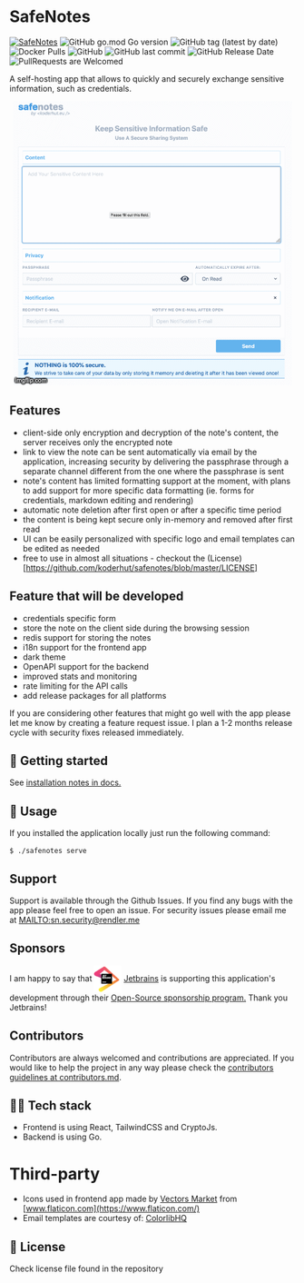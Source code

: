 # SafeNotes

[![SafeNotes](https://circleci.com/gh/koderhut/safenotes.svg?style=shield)](https://circleci.com/gh/koderhut/safenotes)
![GitHub go.mod Go version](https://img.shields.io/github/go-mod/go-version/koderhut/safenotes?style=flat-square)
![GitHub tag (latest by date)](https://img.shields.io/github/v/tag/koderhut/safenotes?style=flat-square)
![Docker Pulls](https://img.shields.io/docker/pulls/denisrendler/safenotes?style=flat-square)
![GitHub](https://img.shields.io/github/license/koderhut/safenotes?style=flat-square)
![GitHub last commit](https://img.shields.io/github/last-commit/koderhut/safenotes?style=flat-square)
![GitHub Release Date](https://img.shields.io/github/release-date/koderhut/safenotes?style=flat-square)
![PullRequests are Welcomed](https://img.shields.io/badge/PRs-welcome-green?style=flat-square)


A self-hosting app that allows to quickly and securely exchange sensitive information, such as credentials.

<p align="center"><img src="./docs/assets/full_flow.gif" alt="Full app flow" /></p>

## Features
- client-side only encryption and decryption of the note's content, the server receives only the encrypted note
- link to view the note can be sent automatically via email by the application, increasing security by delivering the passphrase through a separate channel different from the one where the passphrase is sent
- note's content has limited formatting support at the moment, with plans to add support for more specific data formatting (ie. forms for credentials, markdown editing and rendering)
- automatic note deletion after first open or after a specific time period
- the content is being kept secure only in-memory and removed after first read 
- UI can be easily personalized with specific logo and email templates can be edited as needed
- free to use in almost all situations - checkout the (License)[https://github.com/koderhut/safenotes/blob/master/LICENSE]

## Feature that will be developed
- credentials specific form
- store the note on the client side during the browsing session
- redis support for storing the notes
- i18n support for the frontend app
- dark theme
- OpenAPI support for the backend
- improved stats and monitoring
- rate limiting for the API calls
- add release packages for all platforms

If you are considering other features that might go well with the app please let me know by creating a feature request issue.
I plan a 1-2 months release cycle with security fixes released immediately.

## 🚀 Getting started
See [installation notes in docs.](./docs/install.md)

## 🔧 Usage
If you installed the application locally just run the following command:

```
$ ./safenotes serve
```

## Support
Support is available through the Github Issues. If you find any bugs with the app please feel free to open an issue.
For security issues please email me at <MAILTO:sn.security@rendler.me>

## Sponsors
I am happy to say that <img src="./docs/assets/jetbrains.png" alt="Jetbrains Logo" width=48 height=48 style="vertical-align:middle;"> [Jetbrains](https://www.jetbrains.com/?from=safenotes) 
is supporting this application's development through their [Open-Source sponsorship program.](https://www.jetbrains.com/?from=safenotes) 
Thank you Jetbrains!

## Contributors
Contributors are always welcomed and contributions are appreciated. If you would like to help the project in any way please check the [contributors guidelines at contributors.md](./contributing.md).

## :technologist: Tech stack
- Frontend is using React, TailwindCSS and CryptoJs.
- Backend is using Go.

# Third-party
- Icons used in frontend app made by [Vectors Market](https://www.flaticon.com/authors/vectors-market) from [www.flaticon.com](https://www.flaticon.com/) 
- Email templates are courtesy of: [ColorlibHQ](https://github.com/ColorlibHQ/email-templates) 

## 📄 License
Check license file found in the repository
